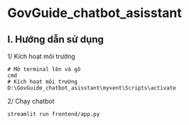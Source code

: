 # GovGuide_chatbot_asisstant


## I. Hướng dẫn sử dụng

1/ Kích hoạt môi trường
```shell
# Mở terminal lên và gõ
cmd
# Kích hoạt môi trường
D:\GovGuide_chatbot_asisstant\myvent\Scripts\activate

```
2/ Chạy chatbot

```shell
streamlit run frontend/app.py
```
